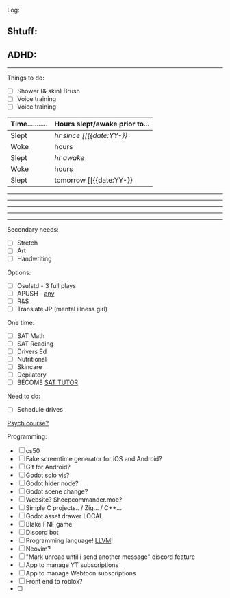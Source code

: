 Log:


Shtuff:
- 

ADHD:
- 
---
Things to do:
- [ ] Shower (& skin) Brush
- [ ] Voice training
- [ ] Voice training

| Time........... | Hours slept/awake prior to... |
| --------------- | ----------------------------- |
| Slept           | *hr since [[{{date:YY-}}*     |
| Woke            | hours                         |
| Slept           | *hr awake*                    |
| Woke            | hours                         |
| Slept           | tomorrow [[{{date:YY-}}       |

---

---

---

---

---
Secondary needs:
- [ ] Stretch
- [ ] Art
- [ ] Handwriting

Options:
- [ ] Osu!std - 3 full plays
- [ ] APUSH - [any](https://youtu.be/jqf_c9Pw8gs)
- [ ] R&S
- [ ] Translate JP (mental illness girl)

One time:
- [ ] SAT Math
- [ ] SAT Reading
- [ ] Drivers Ed
- [ ] Nutritional
- [ ] Skincare
- [ ] Depilatory
- [ ] BECOME [SAT TUTOR](https://schoolhouse.world/sat-bootcamp/tutor) 

Need to do:
- [ ] Schedule drives

[Psych course?](https://ea.asu.edu/courses/introduction-to-psychology-psy-101/) 

Programming:
- [ ] cs50
- [ ] Fake screentime generator for iOS and Android?
- [ ] Git for Android?
- [ ] Godot solo vis?
- [ ] Godot hider node?
- [ ] Godot scene change?
- [ ] Website? Sheepcommander.moe?
- [ ] Simple C projects.. / Zig... / C++...
- [ ] Godot asset drawer LOCAL
- [ ] Blake FNF game
- [ ] Discord bot
- [ ] Programming language! [LLVM](https://youtu.be/BT2Cv-Tjq7Q)! 
- [ ] Neovim?
- [ ] "Mark unread until i send another message" discord feature
- [ ] App to manage YT subscriptions
- [ ] App to manage Webtoon subscriptions
- [ ] Front end to roblox?
- [ ] 